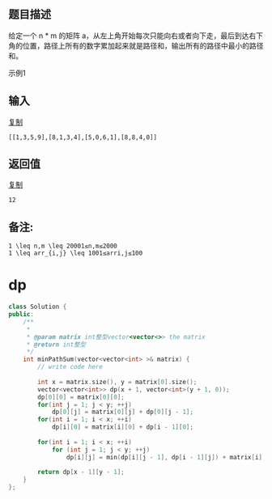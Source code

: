 ## 题目描述

给定一个 n * m 的矩阵 a，从左上角开始每次只能向右或者向下走，最后到达右下角的位置，路径上所有的数字累加起来就是路径和，输出所有的路径中最小的路径和。

示例1

## 输入

[复制](javascript:void(0);)

```
[[1,3,5,9],[8,1,3,4],[5,0,6,1],[8,8,4,0]]
```

## 返回值

[复制](javascript:void(0);)

```
12
```

## 备注:

```
1 \leq n,m \leq 20001≤n,m≤2000
1 \leq arr_{i,j} \leq 1001≤arri,j≤100
```



# dp

```c++
class Solution {
public:
    /**
     * 
     * @param matrix int整型vector<vector<>> the matrix
     * @return int整型
     */
    int minPathSum(vector<vector<int> >& matrix) {
        // write code here
        
        int x = matrix.size(), y = matrix[0].size();
        vector<vector<int>> dp(x + 1, vector<int>(y + 1, 0));
        dp[0][0] = matrix[0][0];
        for(int j = 1; j < y; ++j)
            dp[0][j] = matrix[0][j] + dp[0][j - 1];
        for(int i = 1; i < x; ++i)
            dp[i][0] = matrix[i][0] + dp[i - 1][0];
        
        for(int i = 1; i < x; ++i) 
            for (int j = 1; j < y; ++j) 
                dp[i][j] = min(dp[i][j - 1], dp[i - 1][j]) + matrix[i][j];
                
        return dp[x - 1][y - 1];
    }
};
```

